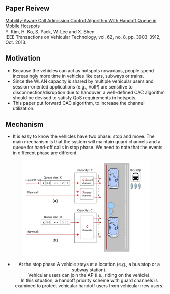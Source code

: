 Paper Reivew   
---
[Mobility-Aware Call Admission Control Algorithm With Handoff Queue in Mobile Hotspots](https://ieeexplore.ieee.org/stamp/stamp.jsp?tp=&arnumber=6457513)    
Y. Kim, H. Ko, S. Pack, W. Lee and X. Shen  
IEEE Transactions on Vehicular Technology, vol. 62, no. 8, pp. 3903-3912, Oct. 2013.   

Motivation
---
* Because the vehicles can act as hotspots nowadays, people spend increasingly more time in vehicles like cars, subways or trains. 
* Since the WLAN capacity is shared by multiple vehicular users and session-oriented applications (e.g., VoIP) are sensitive to disconnection/disruption due to handover, a well-defined CAC algorithm should be devised to satisfy QoS requirements in hotspots. 
* This paper put forward CAC algorithm, to increase the channel utilization.

Mechanism
---
* It is easy to know the vehicles have two phase: stop and move. The main mechanism is that
the system will maintain guard channels and a queue for hand-off calls in stop phase. We need
to note that the events in different phase are different.

<div align=center> <img src="https://github.com/AvisChiu/IEEE_TVT_2013/blob/master/paper%20figure/two%20phase.png" width="400"/>  

* At the stop phase
A vehicle stays at a location (e.g., a bus stop or a subway station).   
Vehicular users can join the AP (i.e., riding on the vehicle).    
In this situation, a handoff priority scheme with guard channels is examined to protect vehicular handoff users from vehicular new users.   

